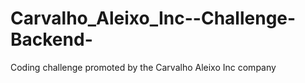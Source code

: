 # Carvalho_Aleixo_Inc--Challenge-Backend-
Coding challenge promoted by the  Carvalho Aleixo Inc company
